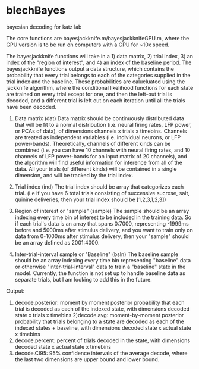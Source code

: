# blechBayes
 bayesian decoding for katz lab

The core functions are bayesjackknife.m/bayesjackknifeGPU.m, where the GPU version is to be run on computers with a GPU for ~10x speed. 

The bayesjackknife functions will take in a 1) data matrix, 2) trial index, 3) an index of the "region of interest", and 4) an index of the baseline period. The bayesjackknife functions output a data structure, which contains the probability that every trial belongs to each of the categories supplied in the trial index and the baseline. These probabilities are calucluated using the jackknife algorithm, where the conditional likelihood functions for each state are trained on every trial except for one, and then the left-out trial is decoded, and a different trial is left out on each iteration until all the trials have been decoded. 

 1) Data matrix (dat)
Data matrix should be continuously distributed data that will be fit to a normal distribution (i.e. neural firing rates, LFP power, or PCAs of data), of dimensions channels x trials x timebins. Channels are treated as independent variables (i.e. individual neurons, or LFP power-bands). Theoretically, channels of different kinds can be combined (i.e. you can have 10 channels with neural firing rates, and 10 channels of LFP power-bands for an input matrix of 20 channels), and the algorithm will find useful information for inference from all of the data. All your trials (of different kinds) will be contained in a single dimension, and will be tracked by the trial index. 

2) Trial index (ind)
The trial index should be array that categorizes each trial. (i.e if you have 6 total trials consisting of successive sucrose, salt, quinine deliveries, then your trial index should be [1,2,3,1,2,3])

3) Region of interest or "sample" (sample)
The sample should be an array indexing every time bin of interest to be included in the training data. So if each trial's data is an array that spans 0:7000, representing -1999ms before and 5000ms after stimulus delivery, and you want to train only on data from 0-1000ms after stimulus delivery, then your "sample" should be an array defined as 2001:4000.

4) Inter-trial-interval sample or "Baseline" (bsln)
The baseline sample should be an array indexing every time bin representing "baseline" data or otherwise "inter-trial-interval" data to train a "baseline" state in the model. Currently, the function is not set up to handle baseline data as separate trials, but I am looking to add this in the future. 

Output:
1) decode.posterior: moment by moment posterior probability that each trial is decoded as each of the indexed state, with dimensions decoded state x trials x timebins
2)decode.avg: moment-by-moment posterior probability that trials belonging to a state are decoded as each of the indexed states + baseline, with dimensions decoded state x actual state x timebins
3) decode.percent: percent of trials decoded in the state, with dimensions decoded state x actual state x timebins 
4) decode.CI95: 95% confidence intervals of the average decode, where the last two dimensions are upper bound and lower bound. 

